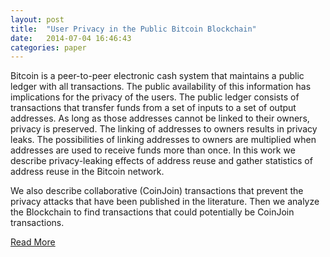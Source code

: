 ```yaml
---
layout: post
title:  "User Privacy in the Public Bitcoin Blockchain"
date:   2014-07-04 16:46:43
categories: paper
---
```


Bitcoin is a peer-to-peer electronic cash system that maintains a public ledger with all transactions.
The public availability of this information has implications for the privacy of the users.
The public ledger consists of transactions that transfer funds from a set of inputs to a set of output addresses.
As long as those addresses cannot be linked to their owners, privacy is preserved.
The linking of addresses to owners results in privacy leaks.
The possibilities of linking addresses to owners are multiplied when addresses are used to receive funds more than once.
In this work we describe privacy-leaking effects of address reuse and gather statistics of address reuse in the Bitcoin network.

We also describe collaborative (CoinJoin) transactions that prevent the privacy attacks that have been published in the literature.
Then we analyze the Blockchain to find transactions that could potentially be CoinJoin transactions.

[Read More][paperlink]

[paperlink]:    http://www.dtic.upf.edu/~jbarcelo/papers/20140704_User_Privacy_in_the_Public_Bitcoin_Blockchain/paper.pdf
